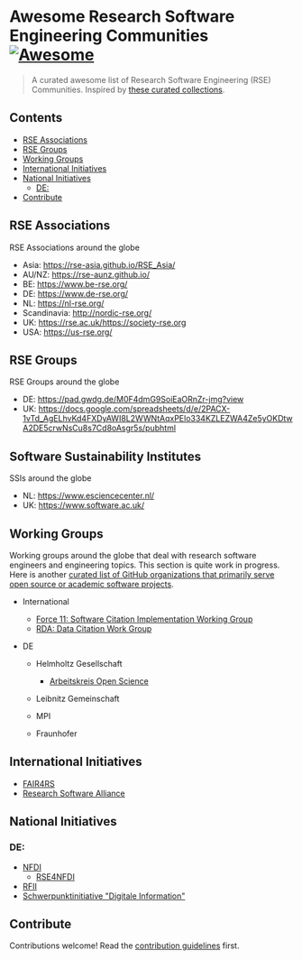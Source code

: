 # Awesome Research Software Engineering Communities [![Awesome](https://awesome.re/badge.svg)](https://awesome.re)

> A curated awesome list of Research Software Engineering (RSE) Communities. Inspired by [these curated collections](https://github.com/sindresorhus/awesome).


## Contents
- [RSE Associations](#rse-associations)
- [RSE Groups](#rse-groups)
- [Working Groups](#working-groups)
- [International Initiatives](#international-initiatives)
- [National Initiatives](#national-initiatives)
  - [DE:](#de)
- [Contribute](#contribute)


## RSE Associations
RSE Associations around the globe
- Asia: <https://rse-asia.github.io/RSE_Asia/>
- AU/NZ: <https://rse-aunz.github.io/>
- BE: <https://www.be-rse.org/>
- DE: <https://www.de-rse.org/>
- NL: <https://nl-rse.org/>
- Scandinavia: <http://nordic-rse.org/>
- UK: <https://rse.ac.uk/><https://society-rse.org>
- USA: <https://us-rse.org/>


## RSE Groups
RSE Groups around the globe
- DE: <https://pad.gwdg.de/M0F4dmG9SoiEaORnZr-jmg?view>
- UK: <https://docs.google.com/spreadsheets/d/e/2PACX-1vTd_AgELhvKd4FXDyAWI8L2WWNtAqxPElo334KZLEZWA4Ze5yOKDtwA2DE5crwNsCu8s7Cd8oAsgr5s/pubhtml>


## Software Sustainability Institutes
SSIs around the globe
- NL: <https://www.esciencecenter.nl/>
- UK: <https://www.software.ac.uk/>


## Working Groups
Working groups around the globe that deal with research software engineers and engineering topics. This section is quite work in progress. Here is another [curated list of GitHub organizations that primarily serve open source or academic software projects](https://github.com/rseng/awesome-rseng).

- International
  - [Force 11: Software Citation Implementation Working Group](https://www.force11.org/group/software-citation-implementation-working-group)
  - [RDA: Data Citation Work Group](https://rd-alliance.org/groups/data-citation-wg.html)

- DE
  - Helmholtz Gesellschaft
    - [Arbeitskreis Open Science](https://os.helmholtz.de/open-science-in-der-helmholtz-gemeinschaft/akteure-und-ihre-rollen/arbeitskreis-open-science/)

  - Leibnitz Gemeinschaft

  - MPI

  - Fraunhofer


## International Initiatives
- [FAIR4RS](https://www.rd-alliance.org/groups/fair-research-software-fair4rs-wg)
- [Research Software Alliance](https://www.researchsoft.org/)


## National Initiatives
### DE:
- [NFDI]()
  - [RSE4NFDI](https://www.rse4nfdi.de)
- [RFII](http://www.rfii.de)
- [Schwerpunktinitiative "Digitale Information"](https://www.allianzinitiative.de/fields-of-action-projects/digital-tools-software-and-services/?lang=en)


## Contribute

Contributions welcome! Read the [contribution guidelines](contributing.md) first.
